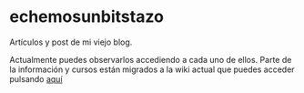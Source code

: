 # echemosunbitstazo
Artículos y post de mi viejo blog.

Actualmente puedes observarlos accediendo a cada uno de ellos. Parte de la información y cursos están migrados a la wiki actual que puedes acceder pulsando [aquí](https://echemosunbitstazo.es)
